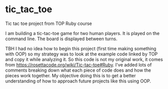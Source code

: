 # tic_tac_toe
Tic tac toe project from TOP Ruby course

I am building a tic-tac-toe game for two human players. It is played on the command line.
The board is displayed between turns.

TBH I had no idea how to begin this project (first time making something with OOP)
so my strategy was to look at the example code linked by TOP and copy it while analyzing it.
So this code is not my original work, it comes from https://rosettacode.org/wiki/Tic-tac-toe#Ruby. 
I've added lots of comments breaking down what each piece of code does and how the pieces work
together. My objective doing this is to get a better understanding of how to approach future projects 
like this using OOP. 
